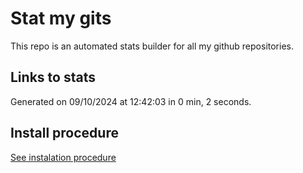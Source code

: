 # Stat my gits

This repo is an automated stats builder for all my github repositories.

## Links to stats


Generated on 09/10/2024 at 12:42:03 in 0 min, 2 seconds.

## Install procedure

[See instalation procedure](./src/install.md)
